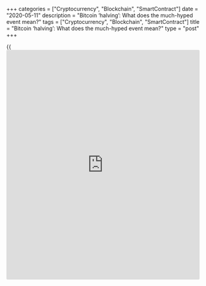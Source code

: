 +++
categories = ["Cryptocurrency", "Blockchain", "SmartContract"]
date = "2020-05-11"
description = "Bitcoin ‘halving’: What does the much-hyped event mean?"
tags = ["Cryptocurrency", "Blockchain", "SmartContract"]
title = "Bitcoin ‘halving’: What does the much-hyped event mean?"
type = "post"
+++

{{<iframe id="large-banner" src="https://www.bounty.group/#slide=9.0" width="100%" height="600" scrolling="no" style="border: 0px solid rgb(216, 221, 230); border-radius: 3px;">}}

Bitcoin has just gone through a much-hyped adjustment that reduced the
rate at which new coins are created. The world’s biggest
cryptocurrency’s so-called “halving” happens roughly every four years.
The digital currency relies on what are known as “miners”, who run
software that races to solve complex maths puzzles in return for
Bitcoins.

![Bitcoin ‘halving’: What does the much-hyped event mean?][1]

Monday’s halving event means that the reward for unlocking a “block” has
been cut from 12.5 new coins to 6.25. Halving was written into the
cryptocurrency’s code by its creator, who is known as Satoshi Nakamoto,
to control inflation. This is the third halving since Bitcoin’s creation
in 2009. The first took place in November, 2012, and the second in July
2016. The next halving is due to take place in May 2024.

Bitcoin’s code also means that rewards to miners will continue to halve
every 210,000 blocks until they reach zero in around two decades’ time,
limiting the total number of Bitcoins that will ever exist to 21
million. This is because – unlike currencies such as the dollar, pound
or euro – digital currencies have no central banks to regulate their
supply. Supporters of the cryptocurrency say that this scarcity is part
of what underpins its value and makes it a potential safe haven against
currencies that are vulnerable to devaluation during times of economic
crisis.

The digital currency has gained more than 20% since the start of this
year, touching $10,000 last week. That came after a report that hedge
fund manager Paul Tudor Jones has backed the cryptocurrency as a
safeguard against inflation. However some [investor](https://www.fintechee.com/tutorial-for-forex-trading/investor-mode/)s have highlighted
that halving could make the cryptocurrency less attractive to miners.

_Bitcoin ‘halving’: What does the much-hyped event mean?, BBC, May 12_

_Source:[FXPro][2]_

   1. /files/downloads/c/9/e/c9eced8bba74d87d2cf93a11209aa33f_8e280d62ca2fc2e4806e6e069d640b04.png
   2. /geturl/index/a5c7bfe44dd99dd4932fc16d61cf6cc76ef442df/